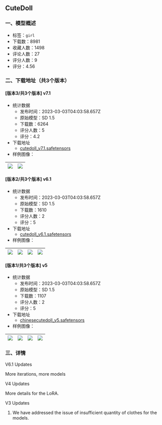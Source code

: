 ## CuteDoll
### 一、模型概述

- 标签：`girl`
- 下载数：8981
- 收藏人数：1498
- 评论人数：27
- 评分人数：9
- 评分：4.56

### 二、下载地址（共3个版本）

#### [版本3/共3个版本] v7.1

- 统计数据
  - 发布时间：2023-03-03T04:03:58.657Z
  - 原始模型：SD 1.5
  - 下载数：6264
  - 评分人数：5
  - 评分：4.2
- 下载地址
  - [cutedoll_v7.1.safetensors](https://civitai.com/api/download/models/17790)
- 样例图像：

| <img src="https://image.civitai.com/xG1nkqKTMzGDvpLrqFT7WA/ccf09495-7fac-4415-2cbe-f699a57b1900/width=450/182043.jpeg" /> | <img src="https://image.civitai.com/xG1nkqKTMzGDvpLrqFT7WA/49896cae-e4e9-4326-ce58-642c6a774600/width=450/182054.jpeg" /> |
| ---- | ---- |

#### [版本2/共3个版本] v6.1

- 统计数据
  - 发布时间：2023-03-03T04:03:58.657Z
  - 原始模型：SD 1.5
  - 下载数：1610
  - 评分人数：2
  - 评分：5
- 下载地址
  - [cutedoll_v6.1.safetensors](https://civitai.com/api/download/models/17357)
- 样例图像：

| <img src="https://image.civitai.com/xG1nkqKTMzGDvpLrqFT7WA/196e9b9f-a778-4b2a-3919-c261ccf48300/width=450/176828.jpeg" /> | <img src="https://image.civitai.com/xG1nkqKTMzGDvpLrqFT7WA/2e76ebed-5b4b-46ad-d340-fb1244562e00/width=450/181578.jpeg" /> | <img src="https://image.civitai.com/xG1nkqKTMzGDvpLrqFT7WA/45aded49-2c1b-4779-2253-816485103d00/width=450/177774.jpeg" /> | <img src="https://image.civitai.com/xG1nkqKTMzGDvpLrqFT7WA/344462c5-26cb-408a-2bf5-9707dba80600/width=450/176692.jpeg" /> |
| ---- | ---- | ---- | ---- |

#### [版本1/共3个版本] v5

- 统计数据
  - 发布时间：2023-03-03T04:03:58.657Z
  - 原始模型：SD 1.5
  - 下载数：1107
  - 评分人数：2
  - 评分：5
- 下载地址
  - [chinesecutedoll_v5.safetensors](https://civitai.com/api/download/models/16912)
- 样例图像：

| <img src="https://image.civitai.com/xG1nkqKTMzGDvpLrqFT7WA/d2d2d392-6f76-4fe3-3686-750b49d7f900/width=450/173104.jpeg" /> | <img src="https://image.civitai.com/xG1nkqKTMzGDvpLrqFT7WA/704edafa-b735-4869-7448-c6630b43fc00/width=450/171020.jpeg" /> | <img src="https://image.civitai.com/xG1nkqKTMzGDvpLrqFT7WA/803d7c7f-343e-49e2-0fa2-06d5d5190700/width=450/172916.jpeg" /> | <img src="https://image.civitai.com/xG1nkqKTMzGDvpLrqFT7WA/e3580d57-ad22-4cd0-c221-2a1c79c5bc00/width=450/172921.jpeg" /> |
| ---- | ---- | ---- | ---- |


### 三、详情
<p>V6.1 Updates</p><p>    More iterations, more models</p><p>V4 Updates</p><p>    More details for the LoRA.</p><p>V3 Updates</p><ol><li><p>We have addressed the issue of insufficient quantity of clothes for the models.</p></li></ol>